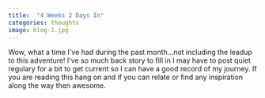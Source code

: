 ```yaml
---
title:  "4 Weeks 2 Days In"
categories: thoughts
image: blog-1.jpg
---
```


Wow, what a time I've had during the past month...not including the leadup to this adventure! I've so much back story to fill in I may have to post quiet regulary for a bit to get current so I can have a good record of my journey. If you are reading this hang on and if you can relate or find any inspiration along the way then awesome.
